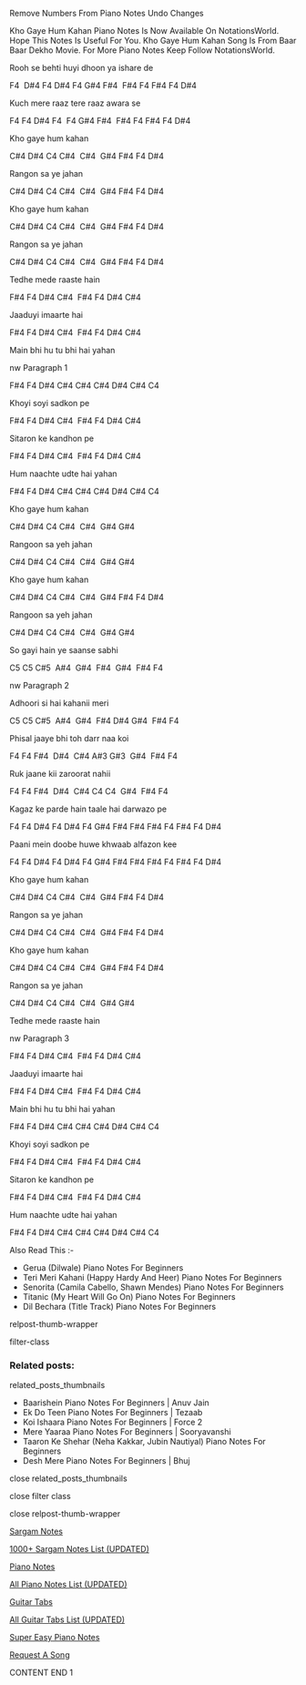 
Remove Numbers From Piano Notes
Undo Changes

Kho Gaye Hum Kahan Piano Notes Is Now Available On NotationsWorld. Hope This Notes Is Useful For You. Kho Gaye Hum Kahan Song Is From Baar Baar Dekho Movie. For More Piano Notes Keep Follow NotationsWorld.

Rooh se behti huyi dhoon ya ishare de

F4  D#4 F4 D#4 F4 G#4 F#4  F#4 F4 F#4 F4 D#4

Kuch mere raaz tere raaz awara se

F4 F4 D#4 F4  F4 G#4 F#4  F#4 F4 F#4 F4 D#4

Kho gaye hum kahan

C#4 D#4 C4 C#4  C#4  G#4 F#4 F4 D#4

Rangon sa ye jahan

C#4 D#4 C4 C#4  C#4  G#4 F#4 F4 D#4

Kho gaye hum kahan

C#4 D#4 C4 C#4  C#4  G#4 F#4 F4 D#4

Rangon sa ye jahan

C#4 D#4 C4 C#4  C#4  G#4 F#4 F4 D#4

Tedhe mede raaste hain

F#4 F4 D#4 C#4  F#4 F4 D#4 C#4

Jaaduyi imaarte hai

F#4 F4 D#4 C#4  F#4 F4 D#4 C#4

Main bhi hu tu bhi hai yahan

nw Paragraph 1

F#4 F4 D#4 C#4 C#4 C#4 D#4 C#4 C4

Khoyi soyi sadkon pe

F#4 F4 D#4 C#4  F#4 F4 D#4 C#4

Sitaron ke kandhon pe

F#4 F4 D#4 C#4  F#4 F4 D#4 C#4

Hum naachte udte hai yahan

F#4 F4 D#4 C#4 C#4 C#4 D#4 C#4 C4

Kho gaye hum kahan

C#4 D#4 C4 C#4  C#4  G#4 G#4

Rangoon sa yeh jahan

C#4 D#4 C4 C#4  C#4  G#4 G#4

Kho gaye hum kahan

C#4 D#4 C4 C#4  C#4  G#4 F#4 F4 D#4

Rangoon sa yeh jahan

C#4 D#4 C4 C#4  C#4  G#4 G#4

So gayi hain ye saanse sabhi

C5 C5 C#5  A#4  G#4  F#4  G#4  F#4 F4

nw Paragraph 2

Adhoori si hai kahanii meri

C5 C5 C#5  A#4  G#4  F#4 D#4 G#4  F#4 F4

Phisal jaaye bhi toh darr naa koi

F4 F4 F#4  D#4  C#4 A#3 G#3  G#4  F#4 F4

Ruk jaane kii zaroorat nahii

F4 F4 F#4  D#4  C#4 C4 C4  G#4  F#4 F4

Kagaz ke parde hain taale hai darwazo pe

F4 F4 D#4 F4 D#4 F4 G#4 F#4 F#4 F#4 F4 F#4 F4 D#4

Paani mein doobe huwe khwaab alfazon kee

F4 F4 D#4 F4 D#4 F4 G#4 F#4 F#4 F#4 F4 F#4 F4 D#4

Kho gaye hum kahan

C#4 D#4 C4 C#4  C#4  G#4 F#4 F4 D#4

Rangon sa ye jahan

C#4 D#4 C4 C#4  C#4  G#4 F#4 F4 D#4

Kho gaye hum kahan

C#4 D#4 C4 C#4  C#4  G#4 F#4 F4 D#4

Rangon sa ye jahan

C#4 D#4 C4 C#4  C#4  G#4 G#4

Tedhe mede raaste hain

nw Paragraph 3

F#4 F4 D#4 C#4  F#4 F4 D#4 C#4

Jaaduyi imaarte hai

F#4 F4 D#4 C#4  F#4 F4 D#4 C#4

Main bhi hu tu bhi hai yahan

F#4 F4 D#4 C#4 C#4 C#4 D#4 C#4 C4

Khoyi soyi sadkon pe

F#4 F4 D#4 C#4  F#4 F4 D#4 C#4

Sitaron ke kandhon pe

F#4 F4 D#4 C#4  F#4 F4 D#4 C#4

Hum naachte udte hai yahan

F#4 F4 D#4 C#4 C#4 C#4 D#4 C#4 C4

Also Read This :-

* Gerua (Dilwale) Piano Notes For Beginners
* Teri Meri Kahani (Happy Hardy And Heer) Piano Notes For Beginners
* Senorita (Camila Cabello, Shawn Mendes) Piano Notes For Beginners
* Titanic (My Heart Will Go On) Piano Notes For Beginners
* Dil Bechara (Title Track) Piano Notes For Beginners

relpost-thumb-wrapper

filter-class

### Related posts:

related_posts_thumbnails

* Baarishein Piano Notes For Beginners | Anuv Jain
* Ek Do Teen Piano Notes For Beginners | Tezaab
* Koi Ishaara Piano Notes For Beginners | Force 2
* Mere Yaaraa Piano Notes For Beginners | Sooryavanshi
* Taaron Ke Shehar (Neha Kakkar, Jubin Nautiyal) Piano Notes For Beginners
* Desh Mere Piano Notes For Beginners | Bhuj

close related_posts_thumbnails

close filter class

close relpost-thumb-wrapper

[Sargam Notes](https://www.notationsworld.com/sargam-notes.html)

[1000+ Sargam Notes List (UPDATED)](https://www.notationsworld.com/all-songs-list-sargam-notes.html)

[Piano Notes](https://www.notationsworld.com/piano-notes.html)

[All Piano Notes List (UPDATED)](https://www.notationsworld.com/all-songs-list-piano-notes.html)

[Guitar Tabs](https://www.notationsworld.com/guitar-tabs.html)

[All Guitar Tabs List (UPDATED)](https://www.notationsworld.com/all-songs-list-guitar-tabs.html)

[Super Easy Piano Notes](https://studywall.in/)

[Request A Song](https://www.notationsworld.com/request-a-song.html)

CONTENT END 1


